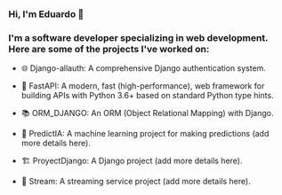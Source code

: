 ### Hi, I'm Eduardo 👋

### I'm a software developer specializing in web development. Here are some of the projects I've worked on:
- 🌐 Django-allauth: A comprehensive Django authentication system.

- 🚀 FastAPI: A modern, fast (high-performance), web framework for building APIs with Python 3.6+ based on standard Python type hints.

- 📚 ORM_DJANGO: An ORM (Object Relational Mapping) with Django.

- 🧠 PredictIA: A machine learning project for making predictions (add more details here).

- 🏗️ ProyectDjango: A Django project (add more details here).

- 🎥 Stream: A streaming service project (add more details here).





<!--
**Davidpedo123/Davidpedo123** is a ✨ _special_ ✨ repository because its `README.md` (this file) appears on your GitHub profile.

Here are some ideas to get you started:

- 🔭 I’m currently working on ...
- 🌱 I’m currently learning ...
- 👯 I’m looking to collaborate on ...
- 🤔 I’m looking for help with ...
- 💬 Ask me about ...
- 📫 How to reach me: ...
- 😄 Pronouns: ...
- ⚡ Fun fact: ...
-->
